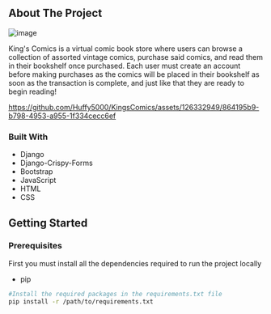 ## About The Project
![image](https://github.com/Huffy5000/KingsComics/assets/126332949/d040302c-6751-41c4-a780-c39cac2dcea0)

King's Comics is a virtual comic book store where users can browse a collection of assorted vintage comics, purchase said comics, and read them in their bookshelf once purchased. Each user must create an account before making purchases as the comics will be placed in their bookshelf as soon as the transaction is complete, and just like that they are ready to begin reading! 


https://github.com/Huffy5000/KingsComics/assets/126332949/864195b9-b798-4953-a955-1f334cecc6ef


### Built With
* Django
* Django-Crispy-Forms
* Bootstrap
* JavaScript
* HTML
* CSS


## Getting Started

### Prerequisites
First you must install all the dependencies required to run the project locally 
* pip
```bash
#Install the required packages in the requirements.txt file
pip install -r /path/to/requirements.txt
```



